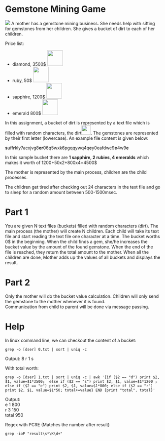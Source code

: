 # Gemstone Mining Game 
<img src="https://www.marengocave.com/assets/gemstoneB_800x534-30.jpeg" />
A mother has a gemstone mining business. She needs help with sifting for gemstones from her children. She gives a bucket of dirt to each of her children. 

Price list:
- diamond, 3500$ <img src="https://i.dlpng.com/static/png/5199274-diamond-png-download-10241024-free-transparent-minecraft-png-minecraft-diamond-png-900_900_preview.png" width="50" />
- ruby, 50$ <img src="https://vignette.wikia.nocookie.net/minecraftfanfictions/images/a/a9/Ruby.png/revision/latest?cb=20120803041131" width="50" />
- sapphire, 1200$ <img src="https://www.tynker.com/minecraft/api/item?id=5a501d3e76f29325548b468d&w=400&h=400&width=400&height=400&mode=contain&format=jpg&quality=75&cache=max&v=1515199806" width="50" />
- emerald 800$ <img src="https://p7.hiclipart.com/preview/867/644/1013/minecraft-roblox-diamond-video-game-emerald-stone-png-transparent-images.jpg" width="50" />

In this assignment, 
a bucket of dirt is represented by a text file which is filled with random characters, the dirt<img src="https://emojipedia-us.s3.dualstack.us-west-1.amazonaws.com/thumbs/160/google/263/bucket_1faa3.png" width="30" />. The gemstones are represented by their first letter (lowercase). An example file content is given below:


**s**uff**r**kly7acxjvg8**er**06q5wxk6pgqqywq4q**e**y0eafdwc9**e**4w9**e**

In this sample bucket there are **1 sapphire, 2 rubies, 4 emeralds** which makes it worth of 1200+50x2+800x4=4500$  

The mother is represented by the main process, children are the child processes. 

The children get tired after checking out 24 characters in the text file and go to sleep for a random amount between 500-1500msec. 

# Part 1
You are given N text files (buckets) filled with random characters (dirt). 
The main process (the mother) will create N children.
Each child will take its text file and start reading the text file one character at a time. The bucket worths 0$ in the beginning. When the child finds a gem, she/he increases the bucket value by the amount of the found gemstone.  When the end of the file is reached, they return the total amount to the mother.
When all the children are done, Mother adds up the values of all buckets and displays the result.
# Part 2
Only the mother will do the bucket value calculation. Children will only send the gemstone to the mother whenever it is found.  
Communication from child to parent will be done via message passing.


# Help
In linux command line, we can checkout the content of a bucket:

```Shell
grep -o [dser] 0.txt | sort | uniq -c 
```  

Output:
      8 r
      1 s

With total worth:

```Shell
grep -o [dser] 1.txt | sort | uniq -c | awk '{if ($2 == "d") print $2, $1, value=$1*3500;  else if ($2 == "s") print $2, $1, value=$1*1200 ; else if ($2 == "e") print $2, $1, value=$1*800; else if ($2 == "r") print $2, $1, value=$1*50; total+=value} END {print "total", total}' 
```   

Output:  
e 1 800  
r 3 150  
total 950  

Regex with PCRE (Matches the number after result)

```Shell
grep -ioP "result\s*\K\d+"
```

